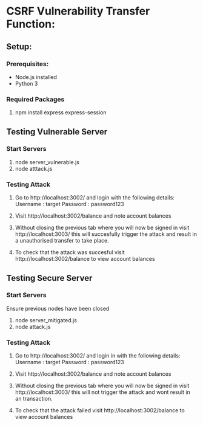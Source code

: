 # CSRF Vulnerability Transfer Function:

## Setup:

### Prerequisites:
- Node.js installed
- Python 3 

### Required Packages

1. npm install express express-session

## Testing Vulnerable Server

### Start Servers
1. node server_vulnerable.js
2. node atttack.js

### Testing Attack

1. Go to http://localhost:3002/ and login with the following details:
Username : target
Password : password123

2. Visit http://localhost:3002/balance and note account balances 

3. Without closing the previous tab where you will now be signed in visit http://localhost:3003/
this will succesfully trigger the attack and result in a unauthorised transfer to take place.

4. To check that the attack was succesful visit http://localhost:3002/balance to view account balances

## Testing Secure Server

### Start Servers
Ensure previous nodes have been closed 

1. node server_mitigated.js
2. node attack.js

### Testing Attack
1. Go to http://localhost:3002/ and login in with the following details:
Username : target
Password : password123

2. Visit http://localhost:3002/balance and note account balances 

3. Without closing the previous tab where you will now be signed in visit http://localhost:3003/
this will not trigger the attack and wont result in an transaction.

4. To check that the attack failed visit http://localhost:3002/balance to view account balances

